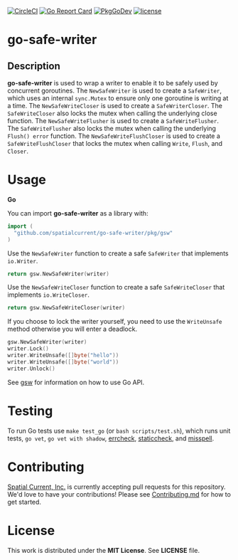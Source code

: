 [![CircleCI](https://circleci.com/gh/spatialcurrent/go-safe-writer/tree/master.svg?style=svg)](https://circleci.com/gh/spatialcurrent/go-safe-writer/tree/master) [![Go Report Card](https://goreportcard.com/badge/spatialcurrent/go-safe-writer)](https://goreportcard.com/report/spatialcurrent/go-safe-writer)  [![PkgGoDev](https://pkg.go.dev/badge/github.com/spatialcurrent/go-safe-writer)](https://pkg.go.dev/github.com/spatialcurrent/go-safe-writer) [![license](http://img.shields.io/badge/license-MIT-red.svg?style=flat)](https://github.com/spatialcurrent/go-safe-writer/blob/master/LICENSE.md)

# go-safe-writer

## Description

**go-safe-writer** is used to wrap a writer to enable it to be safely used by concurrent goroutines.  The `NewSafeWriter` is used to create a `SafeWriter`, which uses an internal `sync.Mutex` to ensure only one goroutine is writing at a time.  The `NewSafeWriteCloser` is used to create a `SafeWriterCloser`.  The `SafeWriteCloser` also locks the mutex when calling the underlying close function.  The `NewSafeWriteFlusher` is used to create a `SafeWriteFlusher`.  The `SafeWriteFlusher` also locks the mutex when calling the underlying `Flush() error` function.  The `NewSafeWriteFlushCloser` is used to create a `SafeWriteFlushCloser` that locks the mutex when calling `Write`, `Flush`, and `Closer`.

# Usage

**Go**

You can import **go-safe-writer** as a library with:

```go
import (
  "github.com/spatialcurrent/go-safe-writer/pkg/gsw"
)
```

Use the `NewSafeWriter` function to create a safe `SafeWriter` that implements `io.Writer`.

```go
return gsw.NewSafeWriter(writer)
```

Use the `NewSafeWriteCloser` function to create a safe `SafeWriteCloser` that implements `io.WriteCloser`.

```go
return gsw.NewSafeWriteCloser(writer)
```

If you choose to lock the writer yourself, you need to use the `WriteUnsafe` method otherwise you will enter a deadlock.

```go
gsw.NewSafeWriter(writer)
writer.Lock()
writer.WriteUnsafe([]byte("hello"))
writer.WriteUnsafe([]byte("world"))
writer.Unlock()
```

See [gsw](https://pkg.go.dev/github.com/spatialcurrent/go-safe-writer/pkg/gsw) for information on how to use Go API.

# Testing

To run Go tests use `make test_go` (or `bash scripts/test.sh`), which runs unit tests, `go vet`, `go vet with shadow`, [errcheck](https://github.com/kisielk/errcheck), [staticcheck](https://staticcheck.io/), and [misspell](https://github.com/client9/misspell).

# Contributing

[Spatial Current, Inc.](https://spatialcurrent.io) is currently accepting pull requests for this repository.  We'd love to have your contributions!  Please see [Contributing.md](https://github.com/spatialcurrent/go-safe-writer/blob/master/CONTRIBUTING.md) for how to get started.

# License

This work is distributed under the **MIT License**.  See **LICENSE** file.
